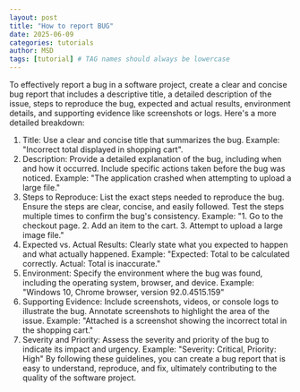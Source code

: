 ```yaml
---
layout: post
title: "How to report BUG"
date: 2025-06-09
categories: tutorials
author: MSD
tags: [tutorial] # TAG names should always be lowercase
---
```

To effectively report a bug in a software project, create a clear and concise bug report that includes a descriptive title, a detailed description of the issue, steps to reproduce the bug, expected and actual results, environment details, and supporting evidence like screenshots or logs. 
Here's a more detailed breakdown:
1. Title: 
Use a clear and concise title that summarizes the bug.
Example: "Incorrect total displayed in shopping cart".
2. Description:
Provide a detailed explanation of the bug, including when and how it occurred. 
Include specific actions taken before the bug was noticed. 
Example: "The application crashed when attempting to upload a large file." 
3. Steps to Reproduce:
List the exact steps needed to reproduce the bug. 
Ensure the steps are clear, concise, and easily followed. 
Test the steps multiple times to confirm the bug's consistency. 
Example: "1. Go to the checkout page. 2. Add an item to the cart. 3. Attempt to upload a large image file." 
4. Expected vs. Actual Results:
Clearly state what you expected to happen and what actually happened. 
Example: "Expected: Total to be calculated correctly. Actual: Total is inaccurate." 
5. Environment:
Specify the environment where the bug was found, including the operating system, browser, and device. 
Example: "Windows 10, Chrome browser, version 92.0.4515.159" 
6. Supporting Evidence:
Include screenshots, videos, or console logs to illustrate the bug. 
Annotate screenshots to highlight the area of the issue. 
Example: "Attached is a screenshot showing the incorrect total in the shopping cart." 
7. Severity and Priority: 
Assess the severity and priority of the bug to indicate its impact and urgency.
Example: "Severity: Critical, Priority: High"
By following these guidelines, you can create a bug report that is easy to understand, reproduce, and fix, ultimately contributing to the quality of the software project. 